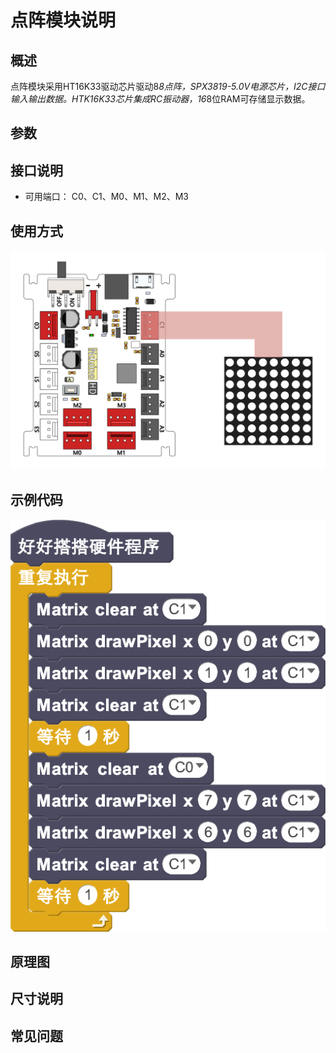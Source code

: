 # 点阵模块说明

## 概述
点阵模块采用HT16K33驱动芯片驱动8*8点阵，SPX3819-5.0V电源芯片，I2C接口输入输出数据。HTK16K33芯片集成RC振动器，16*8位RAM可存储显示数据。

## 参数

## 接口说明
- 可用端口： C0、C1、M0、M1、M2、M3

## 使用方式
![](./images/27.png)

## 示例代码
![](./images/28.png)

## 原理图

## 尺寸说明

## 常见问题
